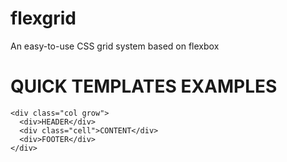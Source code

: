 # flexgrid
An easy-to-use CSS grid system based on flexbox


# QUICK TEMPLATES EXAMPLES

    <div class="col grow">
      <div>HEADER</div>
      <div class="cell">CONTENT</div>
      <div>FOOTER</div>
    </div>
